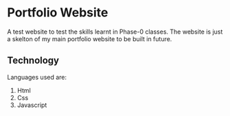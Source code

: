 # Portfolio Website
A test website to test the skills learnt in Phase-0 classes.
The website is just a skelton of my main portfolio website to be built in future.

## Technology
Languages used are:
1. Html
2. Css
3. Javascript



